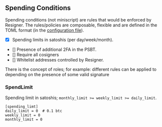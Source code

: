 ## Spending Conditions

Spending conditions (not miniscript) are rules that would be enforced by Resigner. The rules/policies are composable, flexible and are defined in the TOML format (in the [configuration file](config.md)).

- [x] Spending limits in satoshis  (per day/week/month).
- [] Presence of additional 2FA in the PSBT.
- [] Require all cosigners
- [] Whitelist addresses controlled by Resigner.

There is the concept of roles; for example: different rules can be applied to depending on the presence of some valid signature

### SpendLimit
Spending limit in satoshis; `monthly_limit >= weekly_limit >= daily_limit`.

```
[spending_limt]
daily_limit = 0  # 0.1 btc
weekly_limit = 0
monthly_limit = 0
```
